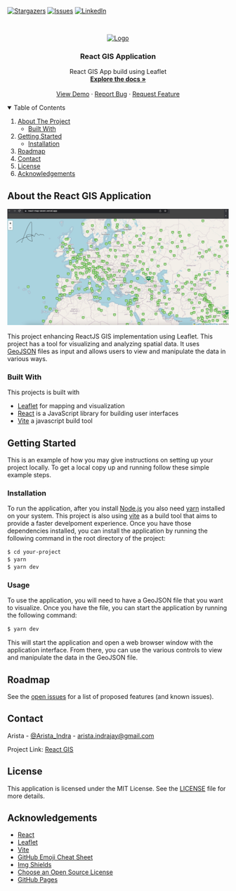 <!-- PROJECT SHIELDS -->
[![Stargazers][stars-shield]][stars-url]
[![Issues][issues-shield]][issues-url]
[![LinkedIn][linkedin-shield]][linkedin-url]

<!-- PROJECT LOGO -->
<br />
<p align="center">
  <a href="https://github.com/aindrajaya/react-map">
    <img src="https://cdn-icons-png.flaticon.com/512/3425/3425077.png" alt="Logo" width="80" height="80">
  </a>

  <h3 align="center">React GIS Application</h3>

  <p align="center">
    React GIS App build using Leaflet
    <br />
    <a href="https://github.com/aindrajaya/react-map"><strong>Explore the docs »</strong></a>
    <br />
    <br />
    <a href="https://github.com/aindrajaya/react-map">View Demo</a>
    ·
    <a href="https://github.com/aindrajaya/react-map/issues">Report Bug</a>
    ·
    <a href="https://github.com/aindrajaya/react-map/issues">Request Feature</a>
  </p>
</p>

<!-- TABLE OF CONTENTS -->
<details open="open">
  <summary>Table of Contents</summary>
  <ol>
    <li>
      <a href="#about-the-project">About The Project</a>
      <ul>
        <li><a href="#built-with">Built With</a></li>
      </ul>
    </li>
    <li>
      <a href="#getting-started">Getting Started</a>
      <ul>
        <li><a href="#installation">Installation</a></li>
      </ul>
    </li>
    <li><a href="#roadmap">Roadmap</a></li>
    <li><a href="#contact">Contact</a></li>
    <li><a href="#license">License</a></li>
    <li><a href="#acknowledgements">Acknowledgements</a></li>
  </ol>
</details>

<!-- ABOUT THE PROJECT -->
## About the React GIS Application
[![Product Name Screen Shot][product-screenshot]](https://example.com)

This project enhancing ReactJS GIS implementation using Leaflet. This project has a tool for visualizing and analyzing spatial data. It uses [GeoJSON](http://geojson.org/) files as input and allows users to view and manipulate the data in various ways.

### Built With
This projects is built with
* [Leaflet](https://leafletjs.com/) for mapping and visualization
* [React](https://reactjs.org/) is a JavaScript library for building user interfaces
* [Vite](https://vitejs.dev/) a javascript build tool


<!-- GETTING STARTED -->
## Getting Started
This is an example of how you may give instructions on setting up your project locally.
To get a local copy up and running follow these simple example steps.

### Installation
To run the application, after you install [Node.js](https://nodejs.org/) you also need [yarn](https://yarnpkg.com/) installed on your system. This project is also using [vite](https://vitejs.dev/) as a build tool that aims to provide a faster develpoment experience. Once you have those dependencies installed, you can install the application by running the following command in the root directory of the project:
```bash
$ cd your-project
$ yarn
$ yarn dev
``` 

### Usage
To use the application, you will need to have a GeoJSON file that you want to visualize. Once you have the file, you can start the application by running the following command:
```bash
$ yarn dev
```
This will start the application and open a web browser window with the application interface. From there, you can use the various controls to view and manipulate the data in the GeoJSON file.


<!-- ROADMAP -->
## Roadmap

See the [open issues](https://github.com/aindrajaya/react-map/issues) for a list of proposed features (and known issues).



<!-- CONTACT -->
## Contact
Arista - [@Arista_Indra](https://twitter.com/Arista_Indra) - arista.indrajay@gmail.com

Project Link: [React GIS](https://github.com/aindrajaya/react-map)

<!-- LICENSE -->
## License
This application is licensed under the MIT License. See the [LICENSE](LICENSE) file for more details.

<!-- ACKNOWLEDGEMENTS -->
## Acknowledgements
* [React](https://reactjs.org/)
* [Leaflet](https://leafletjs.com/)
* [Vite](https://vitejs.dev/)
* [GitHub Emoji Cheat Sheet](https://www.webpagefx.com/tools/emoji-cheat-sheet)
* [Img Shields](https://shields.io)
* [Choose an Open Source License](https://choosealicense.com)
* [GitHub Pages](https://pages.github.com)


<!-- MARKDOWN LINKS & IMAGES -->
<!-- https://www.markdownguide.org/basic-syntax/#reference-style-links -->
[stars-shield]: https://img.shields.io/github/stars/aindrajaya/react-map.svg?style=for-the-badge
[stars-url]: https://github.com/aindrajaya/react-map/stargazers
[issues-shield]: https://img.shields.io/github/issues/aindrajaya/react-map.svg?style=for-the-badge
[issues-url]: https://github.com/aindrajaya/react-map/issues
[linkedin-shield]: https://img.shields.io/badge/-LinkedIn-black.svg?style=for-the-badge&logo=linkedin&colorB=555
[linkedin-url]: https://www.linkedin.com/in/aindrajaya
[product-screenshot]: src/assets/screenshot.png
